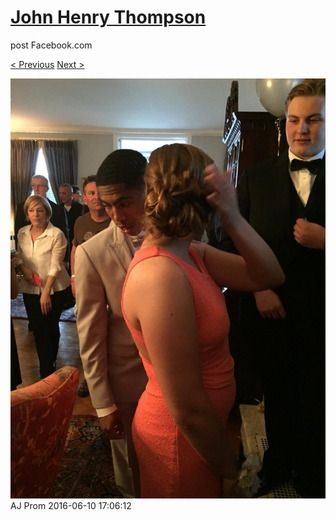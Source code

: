 # [John Henry Thompson](../README.md)
post Facebook.com

[< Previous](2016-06-10-23.md) [Next >](2016-06-10-25.md)

[![](../media/2016-06-10/AJ-Prom-22.jpg)](../README.md)
AJ Prom
2016-06-10 17:06:12